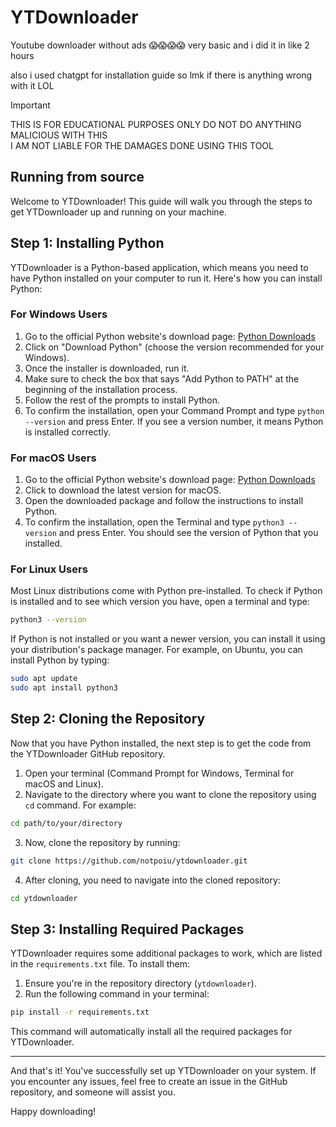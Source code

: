 # YTDownloader
Youtube downloader without ads 😱😱😱😱
very basic and i did it in like 2 hours

also i used chatgpt for installation guide so lmk if there is anything wrong with it LOL


> [!IMPORTANT]  
> THIS IS FOR EDUCATIONAL PURPOSES ONLY DO NOT DO ANYTHING MALICIOUS WITH THIS<br>
> I AM NOT LIABLE FOR THE DAMAGES DONE USING THIS TOOL

## Running from source

Welcome to YTDownloader! This guide will walk you through the steps to get YTDownloader up and running on your machine.

## Step 1: Installing Python

YTDownloader is a Python-based application, which means you need to have Python installed on your computer to run it. Here's how you can install Python:

### For Windows Users

1. Go to the official Python website's download page: [Python Downloads](https://www.python.org/downloads/windows/)
2. Click on "Download Python" (choose the version recommended for your Windows).
3. Once the installer is downloaded, run it.
4. Make sure to check the box that says "Add Python to PATH" at the beginning of the installation process.
5. Follow the rest of the prompts to install Python.
6. To confirm the installation, open your Command Prompt and type `python --version` and press Enter. If you see a version number, it means Python is installed correctly.

### For macOS Users

1. Go to the official Python website's download page: [Python Downloads](https://www.python.org/downloads/mac-osx/)
2. Click to download the latest version for macOS.
3. Open the downloaded package and follow the instructions to install Python.
4. To confirm the installation, open the Terminal and type `python3 --version` and press Enter. You should see the version of Python that you installed.

### For Linux Users

Most Linux distributions come with Python pre-installed. To check if Python is installed and to see which version you have, open a terminal and type:
```bash
python3 --version
```
If Python is not installed or you want a newer version, you can install it using your distribution's package manager. For example, on Ubuntu, you can install Python by typing:
```bash
sudo apt update
sudo apt install python3
```

## Step 2: Cloning the Repository

Now that you have Python installed, the next step is to get the code from the YTDownloader GitHub repository.

1. Open your terminal (Command Prompt for Windows, Terminal for macOS and Linux).
2. Navigate to the directory where you want to clone the repository using `cd` command. For example:
```bash
cd path/to/your/directory
```
3. Now, clone the repository by running:
```bash
git clone https://github.com/notpoiu/ytdownloader.git
```
4. After cloning, you need to navigate into the cloned repository:
```bash
cd ytdownloader
```

## Step 3: Installing Required Packages

YTDownloader requires some additional packages to work, which are listed in the `requirements.txt` file. To install them:

1. Ensure you're in the repository directory (`ytdownloader`).
2. Run the following command in your terminal:
```bash
pip install -r requirements.txt
```
This command will automatically install all the required packages for YTDownloader.

---

And that's it! You've successfully set up YTDownloader on your system. If you encounter any issues, feel free to create an issue in the GitHub repository, and someone will assist you.

Happy downloading!
